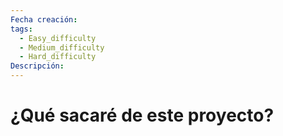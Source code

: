 ```yaml
---
Fecha creación: 
tags:
  - Easy_difficulty
  - Medium_difficulty
  - Hard_difficulty
Descripción:
---
```

# ¿Qué sacaré de este proyecto?